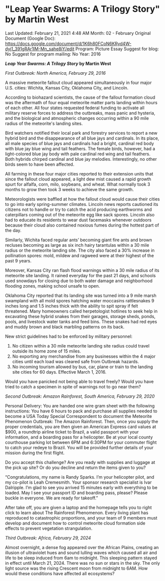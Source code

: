 # "Leap Year Swarms: A Trilogy Story" by Martin West

Last Updated: February 21, 2021 4:48 AM
Month: 02 - February
Original Document (Google Doc): https://docs.google.com/document/d/1K6h80FCoN6KRyd4W-dyj1_391gRAr1lM-Mn_sahe8iY/edit
Program: Picture Essay
Suggest for blog: No
Suggest for program mailing: No
Year: 2016

***Leap Year Swarms: A Trilogy Story* by Martin West**

*First Outbreak: North America, February 29, 2016*

A massive meteorite fallout cloud appeared simultaneously in four major U.S. cities: Wichita, Kansas City, Oklahoma City, and Lincoln.

According to biohazard scientists, the cause of the fallout formation cloud was the aftermath of four equal meteorite matter parts landing within hours of each other. All four states requested federal funding to activate all military reserve forces to address the outbreaks, mass panic and hysteria, and the biological and atmospheric changes occurring within a 90 mile radius of the meteorite's landing sites.

Bird watchers notified their local park and forestry services to report a new hybrid bird and the disappearance of all blue jays and cardinals. In its place, all male species of blue jays and cardinals had a bright, cardinal red body with blue jay blue wing and tail feathers. The female birds, however, had a light-colored blue jay body with pale cardinal red wing and tail feathers. Both hybrids chirped cardinal and blue jay melodies. Interestingly, no other birds seem to have been affected.

All farming in these four major cities reported to their extension units that since the fallout cloud appeared, a light dew mist caused a rapid growth spurt for alfalfa, corn, milo, soybeans, and wheat. What normally took 3 months to grow then took 3 weeks to achieve the same growth.

Meteorologists were baffled at how the fallout cloud would cause their cities to go into early spring-summer climates. Lincoln news reports cautioned its citizens not to handle or try to catch the acid producing earthworms and caterpillars coming out of the meteorite egg like sack spores. Lincoln also had to educate its residents to wear dust facemasks whenever outdoors because their cloud also contained noxious fumes during the hottest part of the day.

Similarly, Wichita faced regular ants’ becoming giant fire ants and brown recluses becoming as large as six inch hairy tarantulas within a 30 mile radius or the meteorite landing site. The city also faced a 30% increase in pollination spores: mold, mildew and ragweed were at their highest of the past 9 years.

Moreover, Kansas City ran flash flood warnings within a 30 mile radius of its meteorite site landing. It rained everyday for the past 21 days, and schools used snowdays for closing due to both water damage and neighborhood flooding zones, making school unsafe to open.

Oklahoma City reported that its landing site was turned into a 9 mile marsh swampland with all mold spores hatching water moccasins rattlesnakes 9 inches long and 1.5 inches thick with the ability to spit spray if felt threatened. Many homeowners called herpetologist hotlines to seek help in excavating these hybrid snakes from their garages, storage sheds, ponds, pools, and livestock water tanks and feed bins. These snakes had red eyes and muddy brown and black marbling patterns on its back.

New strict guidelines had to be enforced by military personnel:

1. No citizen within a 30 mile meteorite landing site radius could travel outside its home zone of 15 miles.
2. No exporting any merchandise from any businesses within the 4 major cities until each load was cleared safe from Outbreak hazards.
3. No incoming tourism allowed by bus, car, plane or train to the landing site cities for 60 days. Effective March 1, 2016.

Would you have panicked not being able to travel freely? Would you have tried to catch a specimen in spite of warnings not to go near them?

*Second Outbreak: Amazon Rainforest, South America, February 29, 2020*

Personal Delivery: You are handed one wire gram sheet with the following instructions: You have 6 hours to pack and purchase all supplies needed to become a USA Today Special Correspondent to document the Meteorite Phenomenon Outbreak: The Amazon Rainforest. Then, once you supply the proper credentials, you are then given an American Express card values at $900, a roundtrip airline ticket to Brazil, a valid passport with your information, and a boarding pass for a helicopter. Be at your local county courthouse parking lot between 6PM and 6:30PM for your commuter flight to catch your redeye to Brazil. You will be provided further details of your mission during the first flight.

Do you accept this challenge? Are you ready with supplies and luggage at the pick up site? Or do you decline and return the items given to you?

“Congratulations, my name is Randy Sparks. I’m your helicopter pilot, and my co-pilot is Leah Cremesmith. Your sponsor research specialist is Ivar Dalripple. I’m glad to see you arrived 15 minutes early with everything to be loaded. May I see your passport ID and boarding pass, please? Please buckle in everyone. We are ready for takeoff.”

After take off, you are given a laptop and the homepage tells you to right click to learn about The Rainforest Phenomenon. Every living plant has reproduced to catastrophic proportions, and your team of 9 members must develop and document how to control meteorite cloud formation side effects to prevent vegetation strangulation.

*Third Outbreak: Africa, February 29, 2024*

Almost overnight, a dense fog appeared over the African Plains, creating an illusion of ultraviolet hues and sound lulling waves which caused all air and life to be sleep induced from 6am to midnight. This sleeping pattern stayed in effect until March 21, 2024. There was no sun or stars in the sky. The only light source was the rising Crescent moon from midnight to 6AM. How would these conditions have affected all ecosystems?